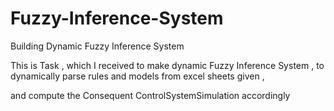 # Fuzzy-Inference-System
Building Dynamic Fuzzy Inference System

This is Task , which I received to make dynamic Fuzzy Inference System , to dynamically parse rules and models from excel sheets given ,

and compute the Consequent ControlSystemSimulation accordingly 
